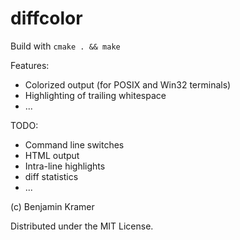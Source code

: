 diffcolor
=========

Build with `cmake . && make`

Features:

- Colorized output (for POSIX and Win32 terminals)
- Highlighting of trailing whitespace
- ...

TODO:

- Command line switches
- HTML output
- Intra-line highlights
- diff statistics
- ...

(c) Benjamin Kramer

Distributed under the MIT License.